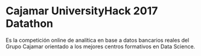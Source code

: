 # Cajamar UniversityHack 2017 Datathon 

Es la competición online de analítica en base a datos bancarios reales del Grupo Cajamar orientado a los mejores centros formativos en Data Science.


